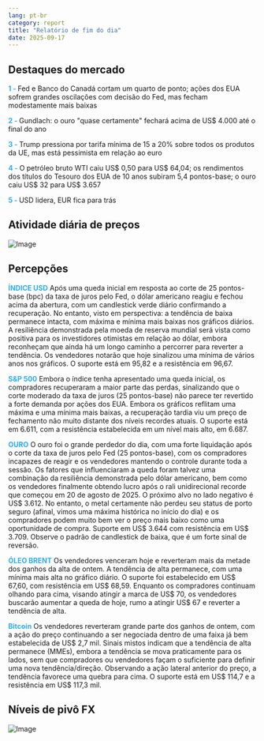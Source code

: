 ```yaml
---
lang: pt-br
category: report
title: "Relatório de fim do dia"
date: 2025-09-17
---
```



<h2>Destaques do mercado</h2>
<strong style="color: #2caef7;">1 - </strong> Fed e Banco do Canadá cortam um quarto de ponto; ações dos EUA sofrem grandes oscilações com decisão do Fed, mas fecham modestamente mais baixas

<strong style="color: #2caef7;">2 - </strong> Gundlach: o ouro "quase certamente" fechará acima de US$ 4.000 até o final do ano


<strong style="color: #2caef7;">3 - </strong> Trump pressiona por tarifa mínima de 15 a 20% sobre todos os produtos da UE, mas está pessimista em relação ao euro

<strong style="color: #2caef7;">4 - </strong> O petróleo bruto WTI caiu US$ 0,50 para US$ 64,04; os rendimentos dos títulos do Tesouro dos EUA de 10 anos subiram 5,4 pontos-base; o ouro caiu US$ 32 para US$ 3.657

<strong style="color: #2caef7;">5 - </strong> USD lidera, EUR fica para trás



<h2>Atividade diária de preços</h2>
<img src="https://markleighedu.github.io/img/Sep-2025/17-Sep-2025/price.jpg" alt="Image"/>

<h2>Percepções</h2>
<strong style="color: #2caef7;">ÍNDICE USD</strong> Após uma queda inicial em resposta ao corte de 25 pontos-base (bpc) da taxa de juros pelo Fed, o dólar americano reagiu e fechou acima da abertura, com um candlestick verde diário confirmando a recuperação. No entanto, visto em perspectiva: a tendência de baixa permanece intacta, com máxima e mínima mais baixas nos gráficos diários. A resiliência demonstrada pela moeda de reserva mundial será vista como positiva para os investidores otimistas em relação ao dólar, embora reconheçam que ainda há um longo caminho a percorrer para reverter a tendência. Os vendedores notarão que hoje sinalizou uma mínima de vários anos nos gráficos. O suporte está em 95,82 e a resistência em 96,67.

<strong style="color: #2caef7;">S&P 500</strong> Embora o índice tenha apresentado uma queda inicial, os compradores recuperaram a maior parte das perdas, sinalizando que o corte moderado da taxa de juros (25 pontos-base) não parece ter revertido a forte demanda por ações dos EUA. Embora os gráficos reflitam uma máxima e uma mínima mais baixas, a recuperação tardia viu um preço de fechamento não muito distante dos níveis recordes atuais. O suporte está em 6.611, com a resistência estabelecida em um nível mais alto, em 6.687.

<strong style="color: #2caef7;">OURO</strong> O ouro foi o grande perdedor do dia, com uma forte liquidação após o corte da taxa de juros pelo Fed (25 pontos-base), com os compradores incapazes de reagir e os vendedores mantendo o controle durante toda a sessão. Os fatores que influenciaram a queda foram talvez uma combinação da resiliência demonstrada pelo dólar americano, bem como os vendedores finalmente obtendo lucro após o rali unidirecional recorde que começou em 20 de agosto de 2025. O próximo alvo no lado negativo é US$ 3.612. No entanto, o metal certamente não perdeu seu status de porto seguro (afinal, vimos uma máxima histórica no início do dia) e os compradores podem muito bem ver o preço mais baixo como uma oportunidade de compra. Suporte em US$ 3.644 com resistência em US$ 3.709. Observe o padrão de candlestick de baixa, que é um forte sinal de reversão.

<strong style="color: #2caef7;">ÓLEO BRENT</strong> Os vendedores venceram hoje e reverteram mais da metade dos ganhos da alta de ontem. A tendência de alta permanece, com uma mínima mais alta no gráfico diário. O suporte foi estabelecido em US$ 67,60, com resistência em US$ 68,59. Enquanto os compradores continuam olhando para cima, visando atingir a marca de US$ 70, os vendedores buscarão aumentar a queda de hoje, rumo a atingir US$ 67 e reverter a tendência de alta.

<strong style="color: #2caef7;">Bitcoin</strong> Os vendedores reverteram grande parte dos ganhos de ontem, com a ação do preço continuando a ser negociada dentro de uma faixa já bem estabelecida de US$ 2,7 mil. Sinais mistos indicam que a tendência de alta permanece (MMEs), embora a tendência se mova praticamente para os lados, sem que compradores ou vendedores façam o suficiente para definir uma nova tendência/direção. Observando a ação lateral anterior do preço, a tendência favorece uma quebra para cima. O suporte está em US$ 114,7 e a resistência em US$ 117,3 mil.



<h2>Níveis de pivô FX</h2>
<img src="https://markleighedu.github.io/img/Sep-2025/17-Sep-2025/pivot.jpg" alt="Image"/>